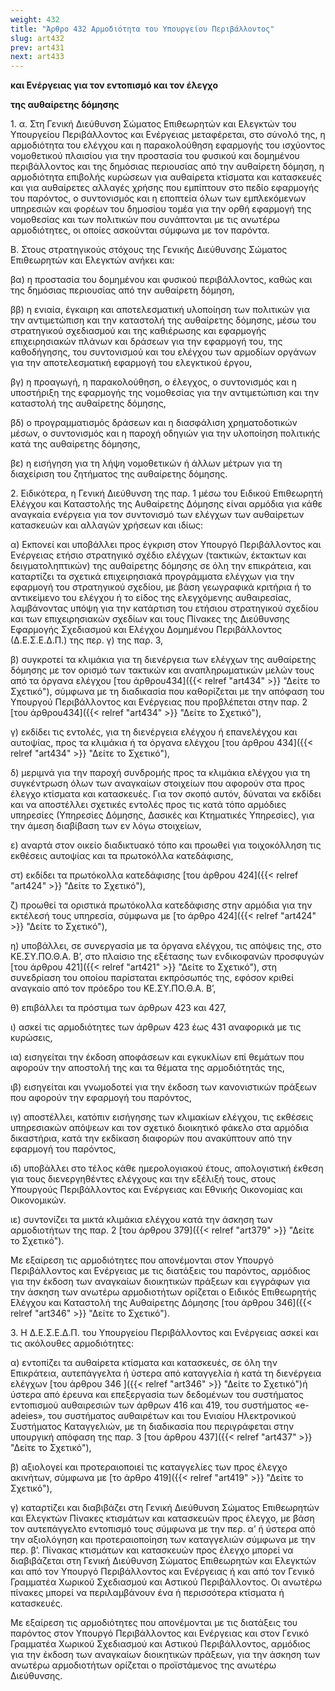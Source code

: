 ```yaml
---
weight: 432
title: "Άρθρο 432 Αρμοδιότητα του Υπουργείου Περιβάλλοντος"
slug: art432
prev: art431
next: art433
---
```


**και Ενέργειας για τον εντοπισμό και τον έλεγχο**

**της αυθαίρετης δόμησης**

1\. α. Στη Γενική Διεύθυνση Σώματος Επιθεωρητών και Ελεγκτών του Υπουργείου Περιβάλλοντος και Ενέργειας μεταφέρεται, στο σύνολό της, η αρμοδιότητα του ελέγχου και η παρακολούθηση εφαρμογής του ισχύοντος νομοθετικού πλαισίου για την προστασία του φυσικού και δομημένου περιβάλλοντος και της δημόσιας περιουσίας από την αυθαίρετη δόμηση, η αρμοδιότητα επιβολής κυρώσεων για αυθαίρετα κτίσματα και κατασκευές και για αυθαίρετες αλλαγές χρήσης που εμπίπτουν στο πεδίο εφαρμογής του παρόντος, ο συντονισμός και η εποπτεία όλων των εμπλεκόμενων υπηρεσιών και φορέων του δημοσίου τομέα για την ορθή εφαρμογή της νομοθεσίας και των πολιτικών που συνάπτονται με τις ανωτέρω αρμοδιότητες, οι οποίες ασκούνται σύμφωνα με τον παρόντα.

Β. Στους στρατηγικούς στόχους της Γενικής Διεύθυνσης Σώματος Επιθεωρητών και Ελεγκτών ανήκει και:

βα) η προστασία του δομημένου και φυσικού περιβάλλοντος, καθώς και της δημόσιας περιουσίας από την αυθαίρετη δόμηση,

ββ) η ενιαία, έγκαιρη και αποτελεσματική υλοποίηση των πολιτικών για την αντιμετώπιση και την καταστολή της αυθαίρετης δόμησης, μέσω του στρατηγικού σχεδιασμού και της καθιέρωσης και εφαρμογής επιχειρησιακών πλάνων και δράσεων για την εφαρμογή του, της καθοδήγησης, του συντονισμού και του ελέγχου των αρμοδίων οργάνων για την αποτελεσματική εφαρμογή του ελεγκτικού έργου,

βγ) η προαγωγή, η παρακολούθηση, ο έλεγχος, ο συντονισμός και η υποστήριξη της εφαρμογής της νομοθεσίας για την αντιμετώπιση και την καταστολή της αυθαίρετης δόμησης,

βδ) ο προγραμματισμός δράσεων και η διασφάλιση χρηματοδοτικών μέσων, ο συντονισμός και η παροχή οδηγιών για την υλοποίηση πολιτικής κατά της αυθαίρετης δόμησης,

βε) η εισήγηση για τη λήψη νομοθετικών ή άλλων μέτρων για τη διαχείριση του ζητήματος της αυθαίρετης δόμησης.

2\. Ειδικότερα, η Γενική Διεύθυνση της παρ. 1 μέσω του Ειδικού Επιθεωρητή Ελέγχου και Καταστολής της Αυθαίρετης Δόμησης είναι αρμόδια για κάθε αναγκαία ενέργεια για τον συντονισμό των ελέγχων των αυθαίρετων κατασκευών και αλλαγών χρήσεων και ιδίως:

α) Εκπονεί και υποβάλλει προς έγκριση στον Υπουργό Περιβάλλοντος και Ενέργειας ετήσιο στρατηγικό σχέδιο ελέγχων (τακτικών, έκτακτων και δειγματοληπτικών) της αυθαίρετης δόμησης σε όλη την επικράτεια, και καταρτίζει τα σχετικά επιχειρησιακά προγράμματα ελέγχων για την εφαρμογή του στρατηγικού σχεδίου, με βάση γεωγραφικά κριτήρια ή το αντικείμενο του ελέγχου ή το είδος της ελεγχόμενης αυθαιρεσίας, λαμβάνοντας υπόψη για την κατάρτιση του ετήσιου στρατηγικού σχεδίου και των επιχειρησιακών σχεδίων και τους Πίνακες της Διεύθυνσης Εφαρμογής Σχεδιασμού και Ελέγχου Δομημένου Περιβάλλοντος (Δ.Ε.Σ.Ε.Δ.Π.) της περ. γ) της παρ. 3,

β) συγκροτεί τα κλιμάκια για τη διενέργεια των ελέγχων της αυθαίρετης δόμησης με τον ορισμό των τακτικών και αναπληρωματικών μελών τους από τα όργανα ελέγχου [του άρθρου434]({{< relref "art434" >}} "Δείτε το Σχετικό"), σύμφωνα με τη διαδικασία που καθορίζεται με την απόφαση του Υπουργού Περιβάλλοντος και Ενέργειας που προβλέπεται στην παρ. 2 [του άρθρου434]({{< relref "art434" >}} "Δείτε το Σχετικό"),

γ) εκδίδει τις εντολές, για τη διενέργεια ελέγχου ή επανελέγχου και αυτοψίας, προς τα κλιμάκια ή τα όργανα ελέγχου [του άρθρου 434]({{< relref "art434" >}} "Δείτε το Σχετικό"),

δ) μεριμνά για την παροχή συνδρομής προς τα κλιμάκια ελέγχου για τη συγκέντρωση όλων των αναγκαίων στοιχείων που αφορούν στα προς έλεγχο κτίσματα και κατασκευές. Για τον σκοπό αυτόν, δύναται να εκδίδει και να αποστέλλει σχετικές εντολές προς τις κατά τόπο αρμόδιες υπηρεσίες (Υπηρεσίες Δόμησης, Δασικές και Κτηματικές Υπηρεσίες), για την άμεση διαβίβαση των εν λόγω στοιχείων,

ε) αναρτά στον οικείο διαδικτυακό τόπο και προωθεί για τοιχοκόλληση τις εκθέσεις αυτοψίας και τα πρωτοκόλλα κατεδάφισης,

στ) εκδίδει τα πρωτόκολλα κατεδάφισης [του άρθρου 424]({{< relref "art424" >}} "Δείτε το Σχετικό"),

ζ) προωθεί τα οριστικά πρωτόκολλα κατεδάφισης στην αρμόδια για την εκτέλεσή τους υπηρεσία, σύμφωνα με [το άρθρο 424]({{< relref "art424" >}} "Δείτε το Σχετικό"),

η) υποβάλλει, σε συνεργασία με τα όργανα ελέγχου, τις απόψεις της, στο ΚΕ.ΣΥ.ΠΟ.Θ.Α. Β’, στο πλαίσιο της εξέτασης των ενδικοφανών προσφυγών [του άρθρου 421]({{< relref "art421" >}} "Δείτε το Σχετικό"), στη συνεδρίαση του οποίου παρίσταται εκπρόσωπός της, εφόσον κριθεί αναγκαίο από τον πρόεδρο του ΚΕ.ΣΥ.ΠΟ.Θ.Α. Β’,

θ) επιβάλλει τα πρόστιμα των άρθρων 423 και 427,

ι) ασκεί τις αρμοδιότητες των άρθρων 423 έως 431 αναφορικά με τις κυρώσεις,

ια) εισηγείται την έκδοση αποφάσεων και εγκυκλίων επί θεμάτων που αφορούν την αποστολή της και τα θέματα της αρμοδιότητάς της,

ιβ) εισηγείται και γνωμοδοτεί για την έκδοση των κανονιστικών πράξεων που αφορούν την εφαρμογή του παρόντος,

ιγ) αποστέλλει, κατόπιν εισήγησης των κλιμακίων ελέγχου, τις εκθέσεις υπηρεσιακών απόψεων και τον σχετικό διοικητικό φάκελο στα αρμόδια δικαστήρια, κατά την εκδίκαση διαφορών που ανακύπτουν από την εφαρμογή του παρόντος,

ιδ) υποβάλλει στο τέλος κάθε ημερολογιακού έτους, απολογιστική έκθεση για τους διενεργηθέντες ελέγχους και την εξέλιξή τους, στους Υπουργούς Περιβάλλοντος και Ενέργειας και Εθνικής Οικονομίας και Οικονομικών.

ιε) συντονίζει τα μικτά κλιμάκια ελέγχου κατά την άσκηση των αρμοδιοτήτων της παρ. 2 [του άρθρου 379]({{< relref "art379" >}} "Δείτε το Σχετικό").

Με εξαίρεση τις αρμοδιότητες που απονέμονται στον Υπουργό Περιβάλλοντος και Ενέργειας με τις διατάξεις του παρόντος, αρμόδιος για την έκδοση των αναγκαίων διοικητικών πράξεων και εγγράφων για την άσκηση των ανωτέρω αρμοδιοτήτων ορίζεται ο Ειδικός Επιθεωρητής Ελέγχου και Καταστολή της Αυθαίρετης Δόμησης [του άρθρου 346]({{< relref "art346" >}} "Δείτε το Σχετικό").

3\. Η Δ.Ε.Σ.Ε.Δ.Π. του Υπουργείου Περιβάλλοντος και Ενέργειας ασκεί και τις ακόλουθες αρμοδιότητες:

α) εντοπίζει τα αυθαίρετα κτίσματα και κατασκευές, σε όλη την Επικράτεια, αυτεπάγγελτα ή ύστερα από καταγγελία ή κατά τη διενέργεια ελέγχων [του άρθρου 346 ]({{< relref "art346" >}} "Δείτε το Σχετικό")ή ύστερα από έρευνα και επεξεργασία των δεδομένων του συστήματος εντοπισμού αυθαιρεσιών των άρθρων 416 και 419, του συστήματος «e-adeies», του συστήματος αυθαιρέτων και του Ενιαίου Ηλεκτρονικού Συστήματος Καταγγελιών, με τη διαδικασία που περιγράφεται στην υπουργική απόφαση της παρ. 3 [του άρθρου 437]({{< relref "art437" >}} "Δείτε το Σχετικό"),

β) αξιολογεί και προτεραιοποιεί τις καταγγελίες των προς έλεγχο ακινήτων, σύμφωνα με [το άρθρο 419]({{< relref "art419" >}} "Δείτε το Σχετικό"),

γ) καταρτίζει και διαβιβάζει στη Γενική Διεύθυνση Σώματος Επιθεωρητών και Ελεγκτών Πίνακες κτισμάτων και κατασκευών προς έλεγχο, με βάση τον αυτεπάγγελτο εντοπισμό τους σύμφωνα με την περ. α’ ή ύστερα από την αξιολόγηση και προτεραιοποίηση των καταγγελιών σύμφωνα με την περ. β’. Πίνακας κτισμάτων και κατασκευών προς έλεγχο μπορεί να διαβιβάζεται στη Γενική Διεύθυνση Σώματος Επιθεωρητών και Ελεγκτών και από τον Υπουργό Περιβάλλοντος και Ενέργειας ή και από τον Γενικό Γραμματέα Χωρικού Σχεδιασμού και Αστικού Περιβάλλοντος. Οι ανωτέρω πίνακες μπορεί να περιλαμβάνουν ένα ή περισσότερα κτίσματα ή κατασκευές.

Με εξαίρεση τις αρμοδιότητες που απονέμονται με τις διατάξεις του παρόντος στον Υπουργό Περιβάλλοντος και Ενέργειας και στον Γενικό Γραμματέα Χωρικού Σχεδιασμού και Αστικού Περιβάλλοντος, αρμόδιος για την έκδοση των αναγκαίων διοικητικών πράξεων, για την άσκηση των ανωτέρω αρμοδιοτήτων ορίζεται ο προϊστάμενος της ανωτέρω Διεύθυνσης.


